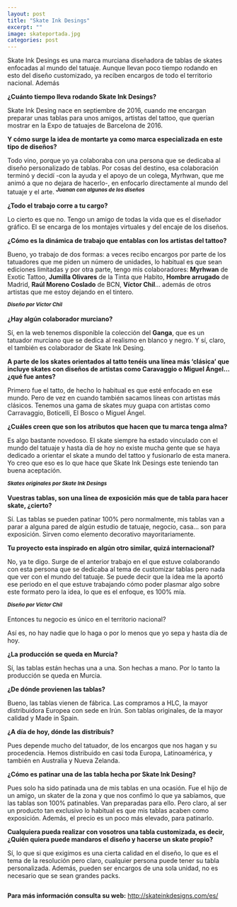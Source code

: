```yaml
---
layout: post
title: "Skate Ink Desings"
excerpt: ""
image: skateportada.jpg
categories: post
---
```


Skate Ink Desings es una marca murciana diseñadora de tablas de skates enfocadas al mundo del tatuaje. Aunque llevan poco tiempo rodando en esto del diseño customizado, ya reciben encargos de todo el territorio nacional. Además 

<b>¿Cuánto tiempo lleva rodando Skate Ink Desings?</b> 

Skate Ink Desing nace en septiembre de 2016, cuando me encargan preparar unas tablas para unos amigos, artistas del tattoo, que querían mostrar en la Expo de tatuajes de Barcelona de 2016. 

<b>Y cómo surge la idea de montarte ya como marca especializada en este tipo de diseños?</b>

Todo vino, porque yo ya colaboraba con una persona que se dedicaba al diseño personalizado de tablas. Por cosas del destino, esa colaboración terminó y decidí -con la ayuda y el apoyo de un colega, Myrhwan, que me animó a que no dejara de hacerlo-, en enfocarlo directamente al mundo del tatuaje y el arte. 
<span class="image left"><img src="{{ site.baseurl }}/assets/images/skate/juanan.jpg" alt="" /><sup><b><i>Juanan con algunos de los diseños</i></b></sup></span>


<b>¿Todo el trabajo corre a tu cargo?</b> 

Lo cierto es que no. Tengo un amigo de todas la vida que es el diseñador gráfico. El se encarga de los montajes virtuales y del encaje de los diseños. 

<b>¿Cómo es la dinámica de trabajo que entablas con los artistas del tattoo?</b>

Bueno, yo trabajo de dos formas: a veces recibo encargos por parte de los tatuadores que me piden un número de unidades, lo habitual es que sean ediciones limitadas y por otra parte, tengo mis colaboradores: <b>Myrhwan</b> de Exotic Tattoo, <b>Jumilla Olivares</b> de la Tinta que Habito, <b>Hombre arrugado</b> de Madrid, <b>Raúl Moreno Coslado</b> de BCN, <b>Víctor Chil</b>… además de otros artistas que me estoy dejando en el tintero.

<span class="image right"><img src="{{ site.baseurl }}/assets/images/skate/chill1.jpg" alt="" /><sup><b><i>Diseño por Víctor Chil</i></b></sup></span>

<b>¿Hay algún colaborador murciano?</b> 

Sí, en la web tenemos disponible la colección del <b>Ganga</b>, que es un tatuador murciano que se dedica al realismo en blanco y negro. Y sí, claro, el también es colaborador de Skate Ink Desing. 

<b>A parte de los skates orientados al tatto tenéis una línea más ‘clásica’ que incluye skates con diseños de artistas como Caravaggio o Miguel Ángel… ¿qué fue antes?</b>

Primero fue el tatto, de hecho lo habitual es que esté enfocado en ese mundo. Pero de vez en cuando también sacamos líneas con artistas más clásicos. Tenemos una gama de skates muy guapa con artistas como Carravaggio, Boticelli, El Bosco o Miguel Ángel.  

<b>¿Cuáles creen que son los atributos que hacen que tu marca tenga alma?</b> 

Es algo bastante novedoso. El skate siempre ha estado vinculado con el mundo del tatuaje y hasta día de hoy no existe mucha gente que se haya dedicado a orientar el skate a mundo del tattoo y fusionarlo de esta manera.  Yo creo que eso es lo que hace que Skate Ink Desings este teniendo tan buena aceptación.

<span class="image left"><img src="{{ site.baseurl }}/assets/images/skate/skate1.jpg" alt="" /><sup><b><i>Skates originales por Skate Ink Desings</i></b></sup></span>

<b>Vuestras tablas, son una línea de exposición más que de tabla para hacer skate, ¿cierto?</b>

Sí. Las tablas se pueden patinar 100% pero normalmente, mis tablas van a parar a alguna pared de algún estudio de tatuaje, negocio, casa… son para exposición. Sirven como elemento decorativo mayoritariamente. 

<b>Tu proyecto esta inspirado en algún otro similar, quizá internacional?</b> 

No, ya te digo. Surge de el anterior trabajo en el que estuve colaborando con esta persona que se dedicaba al tema de customizar tablas pero nada que ver con el mundo del tatuaje. Se puede decir que la idea me la aportó ese periodo en el que estuve trabajando cómo poder plasmar algo sobre este formato pero la idea, lo que es el enfoque, es 100% mía. 

<span class="image right"><img src="{{ site.baseurl }}/assets/images/skate/chill2.jpg" alt="" /><sup><b><i>Diseño por Víctor Chil</i></b></sup></span>


Entonces tu negocio es único en el territorio nacional? 

Así es, no hay nadie que lo haga o por lo menos que yo sepa y hasta día de hoy. 

<b>¿La producción se queda en Murcia?</b>

Sí, las tablas están hechas una a una.  Son hechas a mano. Por lo tanto la producción se queda en Murcia. 

<b>¿De dónde provienen las tablas?</b> 

Bueno, las tablas vienen de fábrica. Las compramos a HLC, la mayor distribuidora Europea con sede en Irún. Son tablas originales, de la mayor calidad y Made in Spain. 

<b>¿A día de hoy, dónde las distribuís?</b> 

Pues depende mucho del tatuador, de los encargos que nos hagan y su procedencia. Hemos distribuido en casi toda Europa, Latinoamérica, y también en  Australia y Nueva Zelanda.


<b>¿Cómo es patinar una de las tabla hecha por Skate Ink Desing?</b> 

Pues solo ha sido patinada una de mis tablas en una ocasión. Fue el hijo de un amigo, un skater de la zona y que nos confimó lo que ya sabíamos, que las tablas son 100% patinables. Van preparadas para ello. Pero claro, al ser un producto tan exclusivo lo habitual es que mis tablas acaben como exposición. Además, el precio es un poco más elevado, para patinarlo. 

<b>Cualquiera pueda realizar con vosotros una tabla customizada, es decir, ¿Quién quiera puede mandaros el diseño y hacerse un skate propio?</b>

Sí, lo que si que exigimos es una cierta calidad en el diseño, lo que es el tema de la resolución pero claro, cualquier persona puede tener su tabla personalizada. Además, pueden ser encargos de una sola unidad, no es necesario que se sean grandes packs. 

<span class="image object">
      <img src="assets/images/pieskate.jpg" alt="" />
    </span>

<b>Para más información consulta su web:</b> 
<a href= " http://skateinkdesigns.com/es/">http://skateinkdesigns.com/es/</a>

